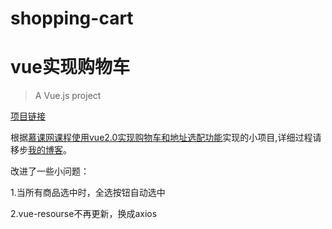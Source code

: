 # shopping-cart
# vue实现购物车

> A Vue.js project

[项目链接](https://spinachhh.github.io/shopping-cart/dist/)

根据[慕课网课程使用vue2.0实现购物车和地址选配功能](https://www.imooc.com/qa/796/t/0)实现的小项目,详细过程请移步[我的博客](https://spinachhh.github.io/2019/06/06/create-a-new-vue-project/)。

改进了一些小问题：

1.当所有商品选中时，全选按钮自动选中

2.vue-resourse不再更新，换成axios
